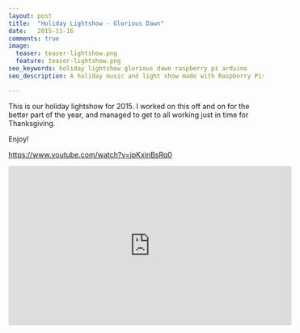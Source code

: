 ```yaml
---
layout: post
title:  "Holiday Lightshow - Glorious Dawn"
date:   2015-11-16
comments: true
image:
  teaser: teaser-lightshow.png
  feature: teaser-lightshow.png
seo_keywords: holiday lightshow glorious dawn raspberry pi arduino
seo_description: A holiday music and light show made with Raspberry Pis

---
```


This is our holiday lightshow for 2015. I worked on this off and on for the better part of the year, and managed to get to all working just in time for Thanksgiving.

Enjoy!

https://www.youtube.com/watch?v=jpKxinBsRq0

<iframe width="560" height="315" src="https://www.youtube.com/embed/jpKxinBsRq0" frameborder="0" allowfullscreen></iframe>
